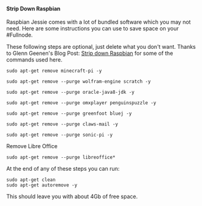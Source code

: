 #### Strip Down Raspbian 
Raspbian Jessie comes with a lot of bundled software which you may not need. Here are some instructions you can use to save space on your #Fullnode.  

These following steps are optional, just delete what you don't want. Thanks to Glenn Geenen's Blog Post: [Strip down Raspbian](http://glenngeenen.be/strip-down-raspbian/) for some of the commands used here.

```
sudo apt-get remove minecraft-pi -y
```  
```
sudo apt-get remove --purge wolfram-engine scratch -y
```  
```
sudo apt-get remove --purge oracle-java8-jdk -y
```  
```
sudo apt-get remove --purge omxplayer penguinspuzzle -y
```  
```
sudo apt-get remove --purge greenfoot bluej -y
```  
```
sudo apt-get remove --purge claws-mail -y
```  
```
sudo apt-get remove --purge sonic-pi -y
```  
Remove Libre Office
```
sudo apt-get remove --purge libreoffice*
```  
At the end of any of these steps you can run:  
```
sudo apt-get clean
sudo apt-get autoremove -y
```  

This should leave you with about 4Gb of free space.

